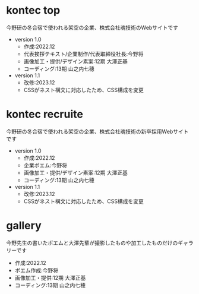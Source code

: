 # kontec top
今野研の冬合宿で使われる架空の企業、株式会社魂技術のWebサイトです
* version 1.0
  * 作成:2022.12
  * 代表挨拶テキスト/企業制作/代表取締役社長:今野将
  * 画像加工・提供/デザイン素案:12期 大澤正基
  * コーディング:13期 山之内七穂
* version 1.1
  * 改修:2023.12
  * CSSがネスト構文に対応したため、CSS構成を変更

# kontec recruite
今野研の冬合宿で使われる架空の企業、株式会社魂技術の新卒採用Webサイトです
* version 1.0
  * 作成:2022.12
  * 企業ポエム:今野将
  * 画像加工・提供/デザイン素案:12期 大澤正基
  * コーディング:13期 山之内七穂
* version 1.1
  * 改修:2023.12
  * CSSがネスト構文に対応したため、CSS構成を変更

# gallery
今野先生の書いたポエムと大澤先輩が撮影したものや加工したものだけのギャラリーです
  * 作成:2022.12 
  * ポエム作成:今野将 
  * 画像加工・提供:12期 大澤正基 
  * コーディング:13期 山之内七穂 
